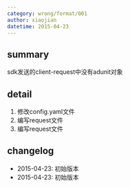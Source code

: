 ```yaml
---
category: wrong/format/001
author: xiaojian
datetime: 2015-04-23
---
```


## summary

sdk发送的client-request中没有adunit对象

## detail

1. 修改config.yaml文件
2. 编写request文件
3. 编写request文件

## changelog

- 2015-04-23: 初始版本
- 2015-04-23: 初始版本